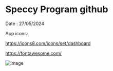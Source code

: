 # Speccy Program github

Date : 27/05/2024

App icons:

https://icons8.com/icons/set/dashboard

https://fontawesome.com/

![image](https://github.com/AZRAELSANTI/Speccy-Project/assets/83638372/734bbad0-d226-4574-8ad8-21fd41a33414)
